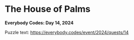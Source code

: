 # The House of Palms

**Everybody Codes: Day 14, 2024**

Puzzle text: <https://everybody.codes/event/2024/quests/14>
